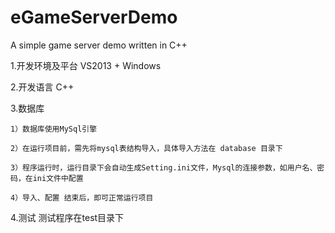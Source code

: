 # eGameServerDemo
A simple game server demo written in C++

1.开发环境及平台
	VS2013 + Windows

2.开发语言
	C++

3.数据库

	1）数据库使用MySql引擎
	
	2）在运行项目前，需先将mysql表结构导入，具体导入方法在 database 目录下
	
	3）程序运行时，运行目录下会自动生成Setting.ini文件，Mysql的连接参数，如用户名、密码，在ini文件中配置
	
	4）导入、配置 结束后，即可正常运行项目
	

4.测试
	测试程序在test目录下
